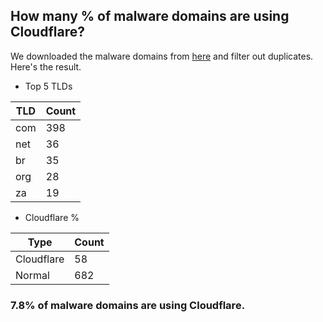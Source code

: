 ## How many % of malware domains are using Cloudflare?


We downloaded the malware domains from [here](https://urlhaus.abuse.ch) and filter out duplicates.
Here's the result.


[//]: # (start replacement)


- Top 5 TLDs

| TLD | Count |
| --- | --- |
| com | 398 |
| net | 36 |
| br | 35 |
| org | 28 |
| za | 19 |


- Cloudflare %

| Type | Count |
| --- | --- |
| Cloudflare | 58 |
| Normal | 682 |


### 7.8% of malware domains are using Cloudflare.